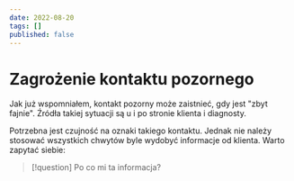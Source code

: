 ```yaml
---
date: 2022-08-20
tags: []
published: false
---
```

# Zagrożenie kontaktu pozornego

Jak już wspomniałem, kontakt pozorny może zaistnieć, gdy jest "zbyt fajnie".  Źródła takiej sytuacji są u i po stronie klienta i diagnosty.

Potrzebna jest czujność na oznaki takiego kontaktu. Jednak nie należy stosować  wszystkich chwytów byle wydobyć informacje od klienta. Warto zapytać siebie:

> [!question]
> Po co mi ta informacja?